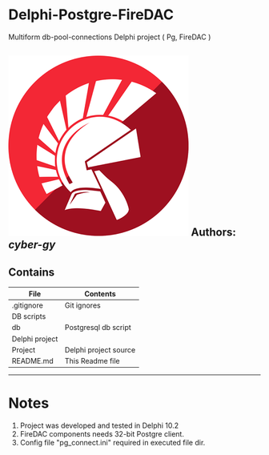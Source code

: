 # Delphi-Postgre-FireDAC
Multiform db-pool-connections Delphi project ( Pg, FireDAC )

![](Delphi_Language_Logo.png)
**Authors:**  *cyber-gy*
------

## Contains

| File | Contents | 
| --- | --- |
| .gitignore | Git ignores |
|DB scripts|
| db | Postgresql db script |
|Delphi project|
| Project | Delphi project source |
| README.md | This Readme file|

------

# Notes

1. Project was developed and tested in Delphi 10.2
2. FireDAC components needs 32-bit Postgre client.
3. Config file "pg_connect.ini" required in executed file dir.